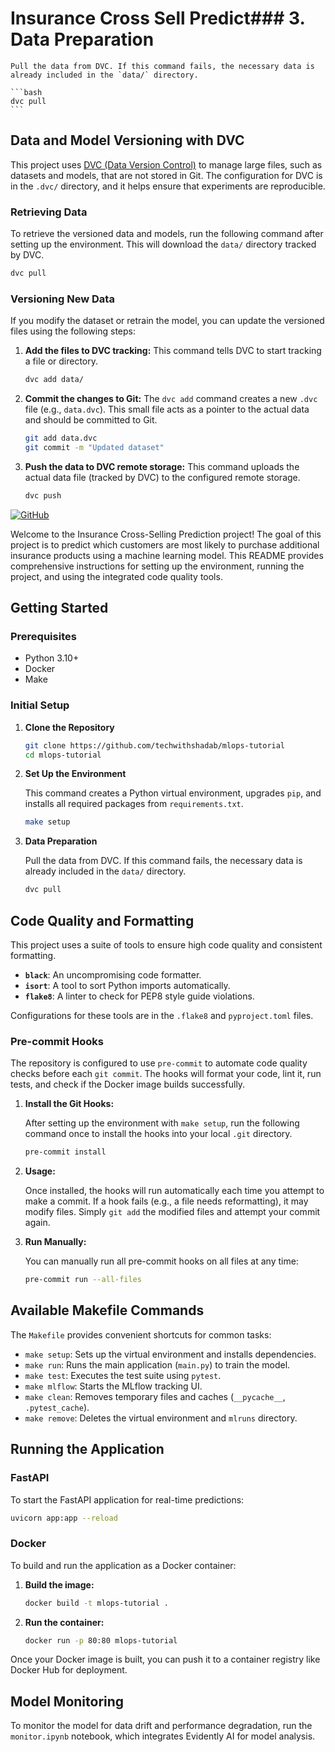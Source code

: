 # Insurance Cross Sell Predict### 3. Data Preparation

    Pull the data from DVC. If this command fails, the necessary data is already included in the `data/` directory.

    ```bash
    dvc pull
    ```

## Data and Model Versioning with DVC

This project uses [DVC (Data Version Control)](https://dvc.org/) to manage large files, such as datasets and models, that are not stored in Git. The configuration for DVC is in the `.dvc/` directory, and it helps ensure that experiments are reproducible.

### Retrieving Data

To retrieve the versioned data and models, run the following command after setting up the environment. This will download the `data/` directory tracked by DVC.

```bash
dvc pull
```

### Versioning New Data

If you modify the dataset or retrain the model, you can update the versioned files using the following steps:

1.  **Add the files to DVC tracking:**
    This command tells DVC to start tracking a file or directory.

    ```bash
    dvc add data/
    ```

2.  **Commit the changes to Git:**
    The `dvc add` command creates a new `.dvc` file (e.g., `data.dvc`). This small file acts as a pointer to the actual data and should be committed to Git.

    ```bash
    git add data.dvc
    git commit -m "Updated dataset"
    ```

3.  **Push the data to DVC remote storage:**
    This command uploads the actual data file (tracked by DVC) to the configured remote storage.

    ```bash
    dvc push
    ```

[![GitHub](https://img.shields.io/badge/GitHub-code-blue?style=flat&logo=github&logoColor=white&color=red)](https://github.com/techwithshadab/mlops-tutorial)

Welcome to the Insurance Cross-Selling Prediction project! The goal of this project is to predict which customers are most likely to purchase additional insurance products using a machine learning model. This README provides comprehensive instructions for setting up the environment, running the project, and using the integrated code quality tools.

## Getting Started

### Prerequisites

-   Python 3.10+
-   Docker
-   Make

### Initial Setup

1.  **Clone the Repository**

    ```bash
    git clone https://github.com/techwithshadab/mlops-tutorial
    cd mlops-tutorial
    ```

2.  **Set Up the Environment**

    This command creates a Python virtual environment, upgrades `pip`, and installs all required packages from `requirements.txt`.

    ```bash
    make setup
    ```

3.  **Data Preparation**

    Pull the data from DVC. If this command fails, the necessary data is already included in the `data/` directory.

    ```bash
    dvc pull
    ```

## Code Quality and Formatting

This project uses a suite of tools to ensure high code quality and consistent formatting.

-   **`black`**: An uncompromising code formatter.
-   **`isort`**: A tool to sort Python imports automatically.
-   **`flake8`**: A linter to check for PEP8 style guide violations.

Configurations for these tools are in the `.flake8` and `pyproject.toml` files.

### Pre-commit Hooks

The repository is configured to use `pre-commit` to automate code quality checks before each `git commit`. The hooks will format your code, lint it, run tests, and check if the Docker image builds successfully.

1.  **Install the Git Hooks:**

    After setting up the environment with `make setup`, run the following command once to install the hooks into your local `.git` directory.

    ```bash
    pre-commit install
    ```

2.  **Usage:**

    Once installed, the hooks will run automatically each time you attempt to make a commit. If a hook fails (e.g., a file needs reformatting), it may modify files. Simply `git add` the modified files and attempt your commit again.

3.  **Run Manually:**

    You can manually run all pre-commit hooks on all files at any time:

    ```bash
    pre-commit run --all-files
    ```

## Available Makefile Commands

The `Makefile` provides convenient shortcuts for common tasks:

-   `make setup`: Sets up the virtual environment and installs dependencies.
-   `make run`: Runs the main application (`main.py`) to train the model.
-   `make test`: Executes the test suite using `pytest`.
-   `make mlflow`: Starts the MLflow tracking UI.
-   `make clean`: Removes temporary files and caches (`__pycache__`, `.pytest_cache`).
-   `make remove`: Deletes the virtual environment and `mlruns` directory.

## Running the Application

### FastAPI

To start the FastAPI application for real-time predictions:

```bash
uvicorn app:app --reload
```

### Docker

To build and run the application as a Docker container:

1.  **Build the image:**

    ```bash
    docker build -t mlops-tutorial .
    ```

2.  **Run the container:**

    ```bash
    docker run -p 80:80 mlops-tutorial
    ```
Once your Docker image is built, you can push it to a container registry like Docker Hub for deployment.

## Model Monitoring

To monitor the model for data drift and performance degradation, run the `monitor.ipynb` notebook, which integrates Evidently AI for model analysis.
